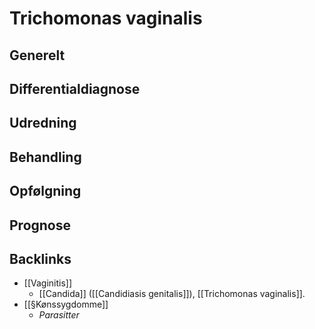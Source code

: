 # Trichomonas vaginalis
## Generelt


## Differentialdiagnose


## Udredning


## Behandling


## Opfølgning


## Prognose


## Backlinks
* [[Vaginitis]]
	* [[Candida]] ([[Candidiasis genitalis]]), [[Trichomonas vaginalis]].
* [[§Kønssygdomme]]
	* *Parasitter*

<!-- #anki/tag/med/Infectious #anki/deck/Medicine #anki/tag/med/Gynecology #anki/tag/med/GP -->

<!-- {BearID:9A4973F2-9F55-4EED-9A86-1B68002E8F55-3083-0000157EE2A08E32} -->
